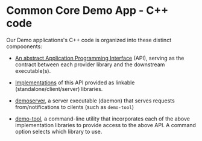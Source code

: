 Common Core Demo App - C++ code
===============================

Our Demo applications's C++ code is organized into these distinct compoonents:

* [An abstract Application Programming Interface](api/) (API), serving as the contract between each provider library and the downstream executable(s).

* [Implementations](impl/) of this API provided as linkable (standalone/client/server) libraries.

* [demoserver](daemon/), a server executable (daemon) that serves requests from/notifications to cilents (such as `demo-tool`)

* [demo-tool](utils/tool), a command-line utility that incorporates each of the above implementation libraries to provide access to the above API. A command option selects which library to use.
